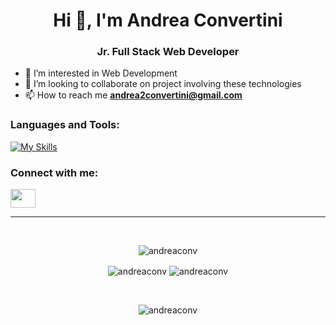 <h1 align="center">Hi 👋, I'm Andrea Convertini</h1>
<h3 align="center">Jr. Full Stack Web Developer</h3>

- 👀 I’m interested in Web Development
- 💞️ I’m looking to collaborate on project involving these technologies
- 📫 How to reach me **andrea2convertini@gmail.com**

<h3 align="left">Languages and Tools:</h3> 

[![My Skills](https://skillicons.dev/icons?i=html,css,bootstrap,js,vue,sass,mysql,php,laravel,java,spring,vscode,md,github,netlify)](https://skillicons.dev)

<h3 align="left">Connect with me:</h3>
<a href="https://www.linkedin.com/in/andrea-convertini-28466a11a/" target="_blank">
  <!-- <img src="https://skillicons.dev/icons?i=linkedin"/> -->
  <img src="https://raw.githubusercontent.com/rahuldkjain/github-profile-readme-generator/master/src/images/icons/Social/linked-in-alt.svg" height="30" width="40"/>
</a>

--- 
<br>

<p align="center"> <img src="https://komarev.com/ghpvc/?username=andreaconv&label=Profile%20views&color=0e75b6&style=flat" alt="andreaconv" /> </p>

<div align="center">
<img align="center" src="https://github-readme-stats.vercel.app/api?username=andreaconv&show_icons=true&theme=dark&locale=en" alt="andreaconv" />
<img align="center" src="https://github-readme-streak-stats.herokuapp.com/?user=andreaconv&theme=dark&locale=en" alt="andreaconv" />
</div>

&nbsp;
<div align="center"><img align="center" src="https://github-readme-stats.vercel.app/api/top-langs?username=andreaconv&show_icons=true&langs_count=8&theme=transparent&locale=en&hide=hack" alt="andreaconv" /></div>
